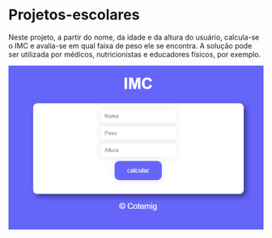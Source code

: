 # Projetos-escolares

Neste projeto, a partir do nome, da idade e da altura do usuário, calcula-se o IMC e avalia-se em qual faixa de peso ele se encontra. A solução pode ser utilizada por médicos, nutricionistas e educadores físicos, por exemplo.

<a href="https://gustavopontess.github.io/Projetos-escolares/IMC/"><img src="IMC/imc.png" ></a>
